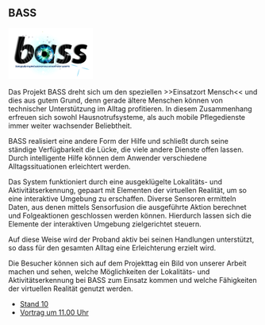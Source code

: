 ## BASS

<p class="logo"><img src="assets/img/bass.png" /></p>

Das Projekt BASS dreht sich um den speziellen >>Einsatzort Mensch<< und dies aus
gutem Grund, denn gerade ältere Menschen können von technischer Unterstützung
im Alltag profitieren. In diesem Zusammenhang erfreuen sich sowohl
Hausnotrufsysteme, als auch mobile Pflegedienste immer weiter wachsender
Beliebtheit.

BASS realisiert eine andere Form der Hilfe und schließt durch seine ständige
Verfügbarkeit die Lücke, die viele andere Dienste offen lassen. Durch
intelligente Hilfe können dem Anwender verschiedene Alltagssituationen
erleichtert werden.

Das System funktioniert durch eine ausgeklügelte Lokalitäts- und
Aktivitätserkennung, gepaart mit Elementen der virtuellen Realität, um so eine
interaktive Umgebung zu erschaffen. Diverse Sensoren ermitteln Daten, aus
denen mittels Sensorfusion die ausgeführte Aktion berechnet und Folgeaktionen
geschlossen werden können. Hierdurch lassen sich die Elemente der interaktiven
Umgebung zielgerichtet steuern.

Auf diese Weise wird der Proband aktiv bei seinen Handlungen unterstützt, so
dass für den gesamten Alltag eine Erleichterung erzielt wird.

Die Besucher können sich auf dem Projekttag ein Bild von unserer Arbeit machen
und sehen, welche Möglichkeiten  der Lokalitäts- und Aktivitätserkennung bei
BASS zum Einsatz kommen und welche Fähigkeiten der virtuellen Realität genutzt
werden.

* [Stand 10](staende.html)
* [Vortrag um 11.00 Uhr](ablauf.html)

